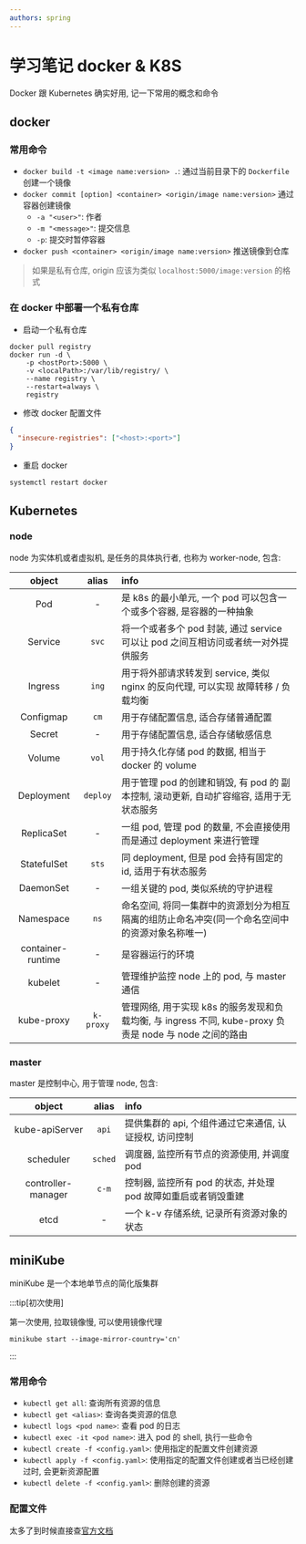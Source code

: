 ```yaml
---
authors: spring
---
```


# 学习笔记 docker & K8S

Docker 跟 Kubernetes 确实好用, 记一下常用的概念和命令

<!-- truncate -->

## docker

### 常用命令

- `docker build -t <image name:version> .`: 通过当前目录下的 `Dockerfile` 创建一个镜像
- `docker commit [option] <container> <origin/image name:version>` 通过容器创建镜像
    - `-a "<user>"`: 作者
    - `-m "<message>"`: 提交信息
    - `-p`: 提交时暂停容器
- `docker push <container> <origin/image name:version>` 推送镜像到仓库

> 如果是私有仓库, origin 应该为类似 `localhost:5000/image:version` 的格式

### 在 docker 中部署一个私有仓库

- 启动一个私有仓库
```shell
docker pull registry
docker run -d \
    -p <hostPort>:5000 \
    -v <localPath>:/var/lib/registry/ \
    --name registry \
    --restart=always \
    registry
```

- 修改 docker 配置文件
```json title="/etc/docker/daemon.json"
{
  "insecure-registries": ["<host>:<port>"]
}
```

- 重启 docker
```shell
systemctl restart docker
```

## Kubernetes

### node

node 为实体机或者虚拟机, 是任务的具体执行者, 也称为 worker-node, 包含:

|      object       |   alias   | info                                                                      |
|:-----------------:|:---------:|:--------------------------------------------------------------------------|
|        Pod        |     -     | 是 k8s 的最小单元, 一个 pod 可以包含一个或多个容器, 是容器的一种抽象                                 |
|      Service      |   `svc`   | 将一个或者多个 pod 封装, 通过 service 可以让 pod 之间互相访问或者统一对外提供服务                       |
|      Ingress      |   `ing`   | 用于将外部请求转发到 service, 类似 nginx 的反向代理, 可以实现 故障转移 / 负载均衡                      |
|     Configmap     |   `cm`    | 用于存储配置信息, 适合存储普通配置                                                        |
|      Secret       |     -     | 用于存储配置信息, 适合存储敏感信息                                                        |
|      Volume       |   `vol`   | 用于持久化存储 pod 的数据, 相当于 docker 的 volume                                      |
|    Deployment     | `deploy`  | 用于管理 pod 的创建和销毁, 有 pod 的 副本控制, 滚动更新, 自动扩容缩容, 适用于无状态服务                     |
|    ReplicaSet     |     -     | 一组 pod, 管理 pod 的数量, 不会直接使用而是通过 deployment 来进行管理                           |
|    StatefulSet    |   `sts`   | 同 deployment, 但是 pod 会持有固定的id, 适用于有状态服务                                   |
|     DaemonSet     |     -     | 一组关键的 pod, 类似系统的守护进程                                                      |
|     Namespace     |   `ns`    | 命名空间, 将同一集群中的资源划分为相互隔离的组防止命名冲突(同一个命名空间中的资源对象名称唯一)                         |
| container-runtime |     -     | 是容器运行的环境                                                                  |
|      kubelet      |     -     | 管理维护监控 node 上的 pod, 与 master 通信                                           |
|    kube-proxy     | `k-proxy` | 管理网络, 用于实现 k8s 的服务发现和负载均衡, 与 ingress 不同, kube-proxy 负责是 node 与 node 之间的路由 |

### master

master 是控制中心, 用于管理 node, 包含:

|       object       |  alias  | info                                   |
|:------------------:|:-------:|:---------------------------------------|
|   kube-apiServer   |  `api`  | 提供集群的 api, 个组件通过它来通信, 认证授权, 访问控制       |
|     scheduler      | `sched` | 调度器, 监控所有节点的资源使用, 并调度 pod              |
| controller-manager |  `c-m`  | 控制器, 监控所有 pod 的状态, 并处理 pod 故障如重启或者销毁重建 |
|        etcd        |    -    | 一个 k-v 存储系统, 记录所有资源对象的状态               |

## miniKube

miniKube 是一个本地单节点的简化版集群

:::tip[初次使用]

第一次使用, 拉取镜像慢, 可以使用镜像代理

```shell
minikube start --image-mirror-country='cn'
```

:::

### 常用命令

- `kubectl get all`: 查询所有资源的信息
- `kubectl get <alias>`: 查询各类资源的信息
- `kubectl logs <pod name>`: 查看 pod 的日志
- `kubectl exec -it <pod name>`: 进入 pod 的 shell, 执行一些命令
- `kubectl create -f <config.yaml>`: 使用指定的配置文件创建资源
- `kubectl apply -f <config.yaml>`: 使用指定的配置文件创建或者当已经创建过时, 会更新资源配置
- `kubectl delete -f <config.yaml>`: 删除创建的资源

### 配置文件

太多了到时候直接查[官方文档](https://kubernetes.io/zh-cn/docs/tutorials/)
